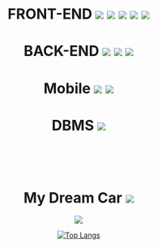 

<div align="center">
<h1> FRONT-END <img src="https://img.shields.io/badge/JavaScript-F7DF1E?style=flat-square&logo=JavaScript&logoColor=white"/></a> <img src="https://img.shields.io/badge/React.js-61DAFB?style=flat-square&logo=React&logoColor=white"/></a> <img src="https://img.shields.io/badge/Vue.js-4FC08D?style=flat-square&logo=Vue.js&logoColor=white"/></a> <img src="https://img.shields.io/badge/Next.js-000000?style=flat-square&logo=Next.js&logoColor=white"/></a>
<img src="https://img.shields.io/badge/TypeScript-3178C6?style=flat-square&logo=TypeScript&logoColor=white"/></a> </h1>



<h1> BACK-END <img src="https://img.shields.io/badge/Spring-6DB33F?style=flat-square&logo=Spring&logoColor=white"/></a> <img src="https://img.shields.io/badge/Spring Boot-6DB33F?style=flat-square&logo=Spring Boot&logoColor=white"/></a> <img src="https://img.shields.io/badge/Kotlin-7F52FF?style=flat-square&logo=Kotlin&logoColor=white"/></a> </h1>

<h1>Mobile <img src="https://img.shields.io/badge/Flutter-02569B?style=flat-square&logo=Flutter&logoColor=white"/></a> <img src="https://img.shields.io/badge/React Native-61DAFB?style=flat-square&logo=React&logoColor=white"/></a></h1>

<h1> DBMS <img src="https://img.shields.io/badge/MSSQL-CC2927?style=flat-square&logo=Microsoft SQL Server&logoColor=white"/></a> </h1>

<br/><br/><br/>

<h1>My Dream Car <img src="https://img.shields.io/badge/롤스로이스-281432?style=flat-square&logo=Rolls-Royce&logoColor=white"/></a> </h1>

<a href="https://hits.seeyoufarm.com"><img src="https://hits.seeyoufarm.com/api/count/incr/badge.svg?url=https%3A%2F%2Fgithub.com%2FEastZero123&count_bg=%2379C83D&title_bg=%23555555&icon=&icon_color=%23E7E7E7&title=hits&edge_flat=false"/></a>


[![Top Langs](https://github-readme-stats.vercel.app/api/top-langs/?username=EastZero123&langs_count=10)](https://github.com/anuraghazra/github-readme-stats)

<!--
**EastZero123/EastZero123** is a ✨ _special_ ✨ repository because its `README.md` (this file) appears on your GitHub profile.

Here are some ideas to get you started:

- 🔭 I’m currently working on ...
- 🌱 I’m currently learning ...
- 👯 I’m looking to collaborate on ...
- 🤔 I’m looking for help with ...
- 💬 Ask me about ...
- 📫 How to reach me: ...
- 😄 Pronouns: ...
- ⚡ Fun fact: ...
-->

</div>
